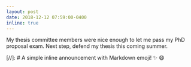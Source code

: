 ```yaml
---
layout: post
date: 2018-12-12 07:59:00-0400
inline: true
---
```


My thesis committee members were nice enough to let me pass my PhD proposal exam. Next step, defend my thesis this coming summer.

[//]: # A simple inline announcement with Markdown emoji! :sparkles: :smile:
